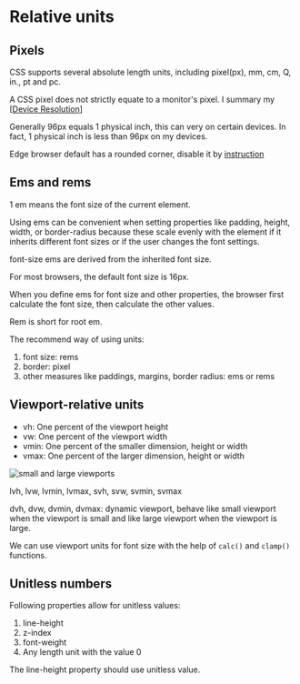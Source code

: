 # Relative units

## Pixels

CSS supports several absolute length units, including pixel(px), mm, cm, Q, in., pt and pc.

A CSS pixel does not strictly equate to a monitor's pixel. I summary my [[Device Resolution]]

Generally 96px equals 1 physical inch, this can very on certain devices. In fact, 1 physical inch is less than 96px on my devices.

Edge browser default has a rounded corner, disable it by [instruction](https://answers.microsoft.com/en-us/microsoftedge/forum/all/edge-dev-browser-removes-leftright-margins/139ff422-9057-42ef-9b7d-b2afaf525e1b)

## Ems and rems

1 em means the font size of the current element.

Using ems can be convenient when setting properties like padding, height, width, or border-radius because these scale evenly with the element if it inherits different font sizes or if the user changes the font settings.

font-size ems are derived from the inherited font size.

For most browsers, the default font size is 16px.

When you define ems for font size and other properties, the browser first calculate the font size, then calculate the other values.

Rem is short for root em.

The recommend way of using units:

1. font size: rems
2. border: pixel
3. other measures like paddings, margins, border radius: ems or rems

## Viewport-relative units

- vh: One percent of the viewport height
- vw: One percent of the viewport width
- vmin: One percent of the smaller dimension, height or width
- vmax: One percent of the larger dimension, height or width

![small and large viewports](../../assets/image/viewports.png)

lvh, lvw, lvmin, lvmax, svh, svw, svmin, svmax

dvh, dvw, dvmin, dvmax: dynamic viewport, behave like small viewport when the viewport is small and like large viewport when the viewport is large.

We can use viewport units for font size with the help of `calc()` and `clamp()` functions.

## Unitless numbers

Following properties allow for unitless values:

1. line-height
2. z-index
3. font-weight
4. Any length unit with the value 0

The line-height property should use unitless value.

[//begin]: # "Autogenerated link references for markdown compatibility"
[Device Resolution]: <../../projects/AIEbookReader/web_design/Device Resolution.md> "Device Resolution"
[//end]: # "Autogenerated link references"
